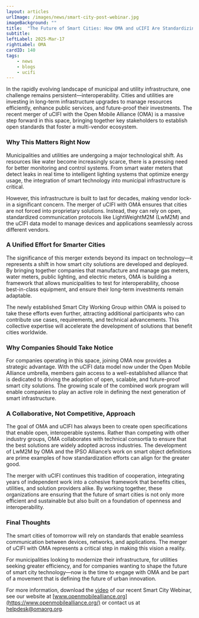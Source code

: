 ```yaml
---
layout: articles
urlImage: /images/news/smart-city-post-webinar.jpg
imageBackground: ""
title:  "The Future of Smart Cities: How OMA and uCIFI Are Standardizing Interoperability"
subtitle: 
leftLabel: 2025-Mar-17
rightLabel: OMA
cardID: 140
tags: 
    - news
    - blogs
    - ucifi
---
```

In the rapidly evolving landscape of municipal and utility infrastructure, one challenge remains persistent—interoperability. Cities and utilities are investing in long-term infrastructure upgrades to manage resources efficiently, enhance public services, and future-proof their investments. The recent merger of uCIFI with the Open Mobile Alliance (OMA) is a massive step forward in this space, bringing together key stakeholders to establish open standards that foster a multi-vendor ecosystem.
<!--more-->

### Why This Matters Right Now
Municipalities and utilities are undergoing a major technological shift. As resources like water become increasingly scarce, there is a pressing need for better monitoring and control systems. From smart water meters that detect leaks in real time to intelligent lighting systems that optimize energy usage, the integration of smart technology into municipal infrastructure is critical.

However, this infrastructure is built to last for decades, making vendor lock-in a significant concern. The merger of uCIFI with OMA ensures that cities are not forced into proprietary solutions. Instead, they can rely on open, standardized communication protocols like LightWeightM2M (LwM2M) and the uCIFI data model to manage devices and applications seamlessly across different vendors.

### A Unified Effort for Smarter Cities
The significance of this merger extends beyond its impact on technology—it represents a shift in how smart city solutions are developed and deployed. By bringing together companies that manufacture and manage gas meters, water meters, public lighting, and electric meters, OMA is building a framework that allows municipalities to test for interoperability, choose best-in-class equipment, and ensure their long-term investments remain adaptable.

The newly established Smart City Working Group within OMA is poised to take these efforts even further, attracting additional participants who can contribute use cases, requirements, and technical advancements. This collective expertise will accelerate the development of solutions that benefit cities worldwide.

### Why Companies Should Take Notice
For companies operating in this space, joining OMA now provides a strategic advantage. With the uCIFI data model now under the Open Mobile Alliance umbrella, members gain access to a well-established alliance that is dedicated to driving the adoption of open, scalable, and future-proof smart city solutions. The growing scale of the combined work program will enable companies to play an active role in defining the next generation of smart infrastructure.

### A Collaborative, Not Competitive, Approach
The goal of OMA and uCIFI has always been to create open specifications that enable open, interoperable systems. Rather than competing with other industry groups, OMA collaborates with technical consortia to ensure that the best solutions are widely adopted across industries. The development of LwM2M by OMA and the IPSO Alliance’s work on smart object definitions are prime examples of how standardization efforts can align for the greater good.

The merger with uCIFI continues this tradition of cooperation, integrating years of independent work into a cohesive framework that benefits cities, utilities, and solution providers alike. By working together, these organizations are ensuring that the future of smart cities is not only more efficient and sustainable but also built on a foundation of openness and interoperability.

### Final Thoughts
The smart cities of tomorrow will rely on standards that enable seamless communication between devices, networks, and applications. The merger of uCIFI with OMA represents a critical step in making this vision a reality.

For municipalities looking to modernize their infrastructure, for utilities seeking greater efficiency, and for companies wanting to shape the future of smart city technology—now is the time to engage with OMA and be part of a movement that is defining the future of urban innovation. 

For more information, download the [video](https://www.openmobilealliance.org/ucifi) of our recent Smart City Webinar, see our website at [www.openmobilealliance.org](https://www.openmobilealliance.org/) or contact us at <helpdesk@omaorg.org>.


